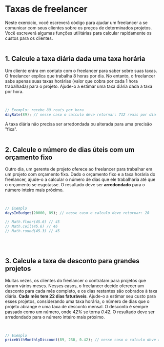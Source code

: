 # Taxas de freelancer

Neste exercício, você escreverá código para ajudar um freelancer a se comunicar com seus clientes sobre os preços de determinados projetos. Você escreverá algumas funções utilitárias para calcular rapidamente os custos para os clientes.
<br />
<br />

## 1. Calcule a taxa diária dada uma taxa horária

Um cliente entra em contato com o freelancer para saber sobre suas taxas. O freelancer explica que trabalha 8 horas por dia. No entanto, o freelancer sabe apenas suas taxas horárias (valor que cobra por cada 1 hora trabalhada) para o projeto. Ajude-o a estimar uma taxa diária dada a taxa por hora.

<br />

```js
// Exemplo: recebe 89 reais por hora
dayRate(89); // nesse caso o calculo deve retornar: 712 reais por dia
```

A taxa diária não precisa ser arredondada ou alterada para uma precisão "fixa".
<br />
<br />

## 2. Calcule o número de dias úteis com um orçamento fixo

Outro dia, um gerente de projeto oferece ao freelancer para trabalhar em um projeto com orçamento fixo. Dado o orçamento fixo e a taxa horária do freelancer, ajude-o a calcular o número de dias que ele trabalharia até que o orçamento se esgotasse. O resultado deve ser **arredondado** para o número inteiro mais próximo.

<br />

```js
// Exemplo
daysInBudget(20000, 89); // nesse caso o calculo deve retornar: 28

// Math.floor(45.6) // 45
// Math.ceil(45.6) // 46
// Math.round(45.3) // 45
```

<br />
<br />

## 3. Calcule a taxa de desconto para grandes projetos

Muitas vezes, os clientes do freelancer o contratam para projetos que duram vários meses. Nesses casos, o freelancer decide oferecer um desconto para cada mês completo, e os dias restantes são cobrados à taxa diária. **Cada mês tem 22 dias faturáveis**. Ajude-o a estimar seu custo para esses projetos, considerando uma taxa horária, o número de dias que o projeto abrange e uma taxa de desconto mensal. O desconto é sempre passado como um número, onde _42%_ se torna _0.42_. O resultado deve ser arredondado para o número inteiro mais próximo.

<br />

```js
// Exemplo
priceWithMonthlyDiscount(89, 230, 0.42); // nesse caso o calculo deve retornar: 97972
```
